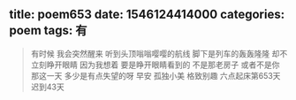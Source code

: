 title: poem653
date: 1546124414000
categories: poem
tags: 有
---
> 有时候
我会突然醒来
听到头顶嗡嗡嘤嘤的航线
脚下是列车的轰轰隆隆
却不立刻睁开眼睛
因为我想着
要是睁开眼睛看到的
不是那老房子
或者不是你
那这一天
多少是有点失望的呀
早安
孤独小美
格致别趣
六点起床第653天 迟到43天